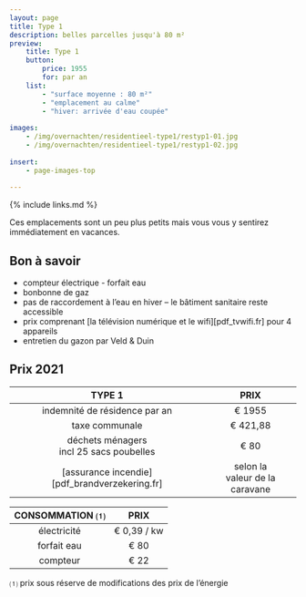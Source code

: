 ```yaml
---
layout: page
title: Type 1
description: belles parcelles jusqu'à 80 m²
preview: 
    title: Type 1
    button:
        price: 1955
        for: par an
    list:
        - "surface moyenne : 80 m²"
        - "emplacement au calme"
        - "hiver: arrivée d'eau coupée"
               
images:
    - /img/overnachten/residentieel-type1/restyp1-01.jpg
    - /img/overnachten/residentieel-type1/restyp1-02.jpg
    
insert:
    - page-images-top
    
---
```


{% include links.md %}

Ces emplacements sont un peu plus petits mais vous vous y sentirez immédiatement en vacances. 


## Bon à savoir

- compteur électrique - forfait eau
- bonbonne de gaz
- pas de raccordement à l’eau en hiver – le bâtiment sanitaire reste accessible
- prix comprenant [la télévision numérique et le wifi][pdf_tvwifi.fr] pour 4 appareils
- entretien du gazon par Veld & Duin


## Prix 2021

TYPE 1                                         |PRIX                               |
:---------------------------------------------:|:----------------------------------:|
indemnité de résidence par an                         | € 1955       
taxe communale                                 | € 421,88
déchets ménagers<br>incl 25 sacs poubelles<br>         | € 80    
 [assurance incendie][pdf_brandverzekering.fr]    | selon la<br>valeur de la caravane

CONSOMMATION ⑴           |PRIX          |
:--------------------:|:-------------:|
électricité           | € 0,39 / kw        
forfait eau           | € 80 
compteur              | € 22 

⑴ prix sous réserve de modifications des prix de l’énergie


